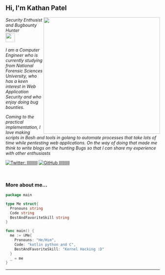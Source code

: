 <h2> Hi, I'm Kathan Patel</h2>
<img align='right' src="https://github-readme-stats.vercel.app/api?username=llllIIIlll&show_icons=true&theme=radical" width="380">
<p><em>Security Enthusist and Bugbounty Hunter <br><img src="https://media.giphy.com/media/WUlplcMpOCEmTGBtBW/giphy.gif" width="30"><br><br>
 I am a Computer Engineer who is currently studying from National Forensic Sciences University, who has a keen interest in Web Application Security and who enjoy doing bug bounties.

Coming to the practical implementation, I love making scripts in Bash and tools in golang to automate processes that take lots of time while pentesting web applications. On the way of doing that made me think to write blogs on the hunting Bugs so that I can share my experience with other enthusiasts
</em></p>

[![Twitter: llllIIIlll](https://img.shields.io/twitter/follow/lllIIIIIIIIl?style=flat-square)](https://twitter.com/lllIIIIIIIIl)
[![GitHub llllIIIlll](https://img.shields.io/github/followers/llllIIIlll?label=follow%20github&style=flat-square)](https://github.com/llllIIIlll)

<br>

### More about me...

```go
package main

type Me struct{
  Pronouns string
  Code string
  BestAndFavoriteSkill string
}

func main() {
  me := &Me{
    Pronouns: "He/Him",
    Code: "kotlin python and C",
    BestAndFavoriteSkill: "Kernel Hacking :D"
  }
  _ = me
}
```
---
